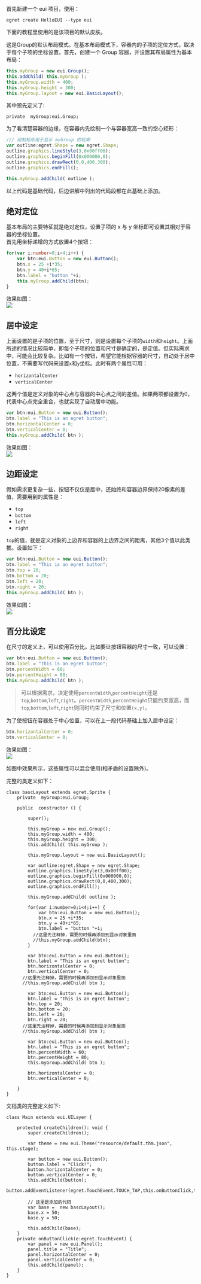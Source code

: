 首先新建一个 eui 项目，使用：

```
egret create HelloEUI --type eui
```

下面的教程里使用的是该项目的默认皮肤。

这是Group的默认布局模式。在基本布局模式下，容器内的子项的定位方式，取决于每个子项的坐标设置。首先，创建一个 Group 容器，并设置其布局属性为基本布局：    
``` TypeScript
this.myGroup = new eui.Group();
this.addChild( this.myGroup );
this.myGroup.width = 400;
this.myGroup.height = 300;
this.myGroup.layout = new eui.BasicLayout();
``` 
其中预先定义了:
```
private  myGroup:eui.Group;
```
为了看清楚容器的边缘，在容器内先绘制一个与容器宽高一致的空心矩形：   
``` TypeScript
/// 绘制矩形用于显示 myGroup 的轮廓
var outline:egret.Shape = new egret.Shape;
outline.graphics.lineStyle(3,0x00ff00);
outline.graphics.beginFill(0x000000,0);
outline.graphics.drawRect(0,0,400,300);
outline.graphics.endFill();

this.myGroup.addChild( outline );
```
以上代码是基础代码，后边讲解中列出的代码段都在此基础上添加。   

## 绝对定位
基本布局的主要特征就是绝对定位，设置子项的 x 与 y 坐标即可设置其相对于容器的坐标位置。   
首先用坐标递增的方式放置4个按钮：     
``` TypeScript
for(var i:number=0;i<4;i++) {
    var btn:eui.Button = new eui.Button();
    btn.x = 25 +i*35;
    btn.y = 40+i*65;
    btn.label = "button "+i;
    this.myGroup.addChild(btn);
}
```     
效果如图：    
![](56012da601bca.png)     

## 居中设定
上面设置的是子项的位置，至于尺寸，则是设置每个子项的`width`和`height`。上面所述的情况比较简单，即每个子项的位置和尺寸是确定的，是定值。但实际需求中，可能会比较复杂。比如有一个按钮，希望它能根据容器的尺寸，自动处于居中位置，不需要写代码来设置`x`和`y`坐标。此时有两个属性可用：     
- `horizontalCenter`     
- `verticalCenter`       

这两个值是定义对象的中心点与容器的中心点之间的差值。如果两项都设置为0，代表中心点完全重合，也就实现了自动居中功能。   
``` TypeScript
var btn:eui.Button = new eui.Button();
btn.label = "This is an egret button";
btn.horizontalCenter = 0;
btn.verticalCenter = 0;
this.myGroup.addChild( btn );
```       
效果如图：    
![](56012dab90171.png)     

## 边距设定
假如需求更复杂一些，按钮不仅仅是居中，还始终和容器边界保持20像素的差值，需要用到的属性是：     
- `top`
- `bottom`
- `left`
- `right`

`top`的值，就是定义对象的上边界和容器的上边界之间的距离，其他3个值以此类推。设置如下：    
``` TypeScript
var btn:eui.Button = new eui.Button();
btn.label = "This is an egret button";
btn.top = 20;
btn.bottom = 20;
btn.left = 20;
btn.right = 20;
this.myGroup.addChild( btn );
```              
效果如图：    
![](56012db066087.png)   

## 百分比设定
在尺寸的定义上，可以使用百分比。比如要让按钮容器的尺寸一致，可以设置：    
``` TypeScript
var btn:eui.Button = new eui.Button();
btn.label = "This is an egret button";
btn.percentWidth = 60;
btn.percentHeight = 80;
this.myGroup.addChild( btn );
```        
> 可以根据需求，决定使用`percentWidth`,`percentHeight`还是`top`,`bottom`,`left`,`right`。`percentWidth`,`percentHeight`只能约束宽高，而`top`,`bottom`,`left`,`right`则同时约束了尺寸和位置`(x,y)`。     

为了使按钮在容器处于中心位置，可以在上一段代码基础上加入居中设定：   
``` TypeScript
btn.horizontalCenter = 0;
btn.verticalCenter = 0;
```              
效果如图：    
![](56012db56771e.png)     

如图中效果所示，这些属性可以混合使用(相矛盾的设置除外)。   

完整的类定义如下：
```
class bascLayout extends egret.Sprite {
    private  myGroup:eui.Group;

    public  constructor () {

        super();

        this.myGroup = new eui.Group();
        this.myGroup.width = 400;
        this.myGroup.height = 300;
        this.addChild( this.myGroup );

        this.myGroup.layout = new eui.BasicLayout();
        
        var outline:egret.Shape = new egret.Shape;
        outline.graphics.lineStyle(3,0x00ff00);
        outline.graphics.beginFill(0x000000,0);
        outline.graphics.drawRect(0,0,400,300);
        outline.graphics.endFill();

        this.myGroup.addChild( outline );

        for(var i:number=0;i<4;i++) {
            var btn:eui.Button = new eui.Button();
            btn.x = 25 +i*35;
            btn.y = 40+i*65;
            btn.label = "button "+i;
          //这里先注释掉，需要的时候再添加到显示对象里面     
          //this.myGroup.addChild(btn);
        }

        var btn:eui.Button = new eui.Button();
        btn.label = "This is an egret button";
        btn.horizontalCenter = 0;
        btn.verticalCenter = 0;
      //这里先注释掉，需要的时候再添加到显示对象里面 
      //this.myGroup.addChild( btn );

        var btn:eui.Button = new eui.Button();
        btn.label = "This is an egret button";
        btn.top = 20;
        btn.bottom = 20;
        btn.left = 20;
        btn.right = 20;
      //这里先注释掉，需要的时候再添加到显示对象里面 
      //this.myGroup.addChild( btn );

        var btn:eui.Button = new eui.Button();
        btn.label = "This is an egret button";
        btn.percentWidth = 60;
        btn.percentHeight = 80;
        this.myGroup.addChild( btn );

        btn.horizontalCenter = 0;
        btn.verticalCenter = 0;

    }
}
```

文档类的完整定义如下:
```
class Main extends eui.UILayer {

    protected createChildren(): void {
        super.createChildren();
               
        var theme = new eui.Theme("resource/default.thm.json", this.stage);
        
        var button = new eui.Button();
        button.label = "Click!";
        button.horizontalCenter = 0;
        button.verticalCenter = 0;
        this.addChild(button);
        button.addEventListener(egret.TouchEvent.TOUCH_TAP,this.onButtonClick,this);
        
        // 这里是添加的代码        
        var base =  new bascLayout();
        base.x = 50;
        base.y = 50;

        this.addChild(base);
    }   
    private onButtonClick(e:egret.TouchEvent) { 
        var panel = new eui.Panel();
        panel.title = "Title";
        panel.horizontalCenter = 0;
        panel.verticalCenter = 0;
        this.addChild(panel);
    }
}
```


